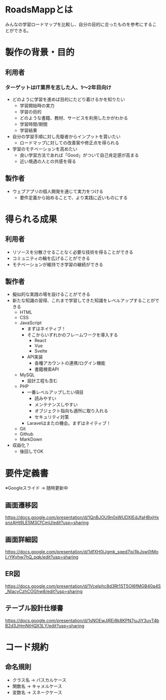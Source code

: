 # RoadsMappとは
みんなの学習ロードマップを比較し、自分の目的に合ったものを参考にすることができる。
# 製作の背景・目的
## 利用者
### ターゲットはIT業界を志した人、1～2年目向け
* どのように学習を進めば目的にたどり着けるかを知りたい
    * 学習開始時の実力
    * 学習の目的
    * どのような書籍、教材、サービスを利用したかがわかる
    * 学習時間/期間
    * 学習結果
* 自分の学習手順に対し先駆者からインプットを貰いたい
    * ロードマップに対しての改善案や修正点を得られる
* 学習のモチベーションを高めたい
    * 良い学習方法であれば「Good」がついて自己肯定感が高まる
    * 近い境遇の人との共感を得る
## 製作者
* ウェブアプリの個人開発を通じて実力をつける
    * 要件定義から始めることで、より実践に近いものにする
# 得られる成果
## 利用者
* リソースを分散させることなく必要な技術を得ることができる
* コミュニティの輪を広げることができる
* モチベーションが維持でき学習の継続ができる
## 製作者
* 擬似的な実践の場を設けることができる
* 新たな知識の習得、これまで学習してきた知識をレベルアップすることができる
    * HTML
    * CSS
    * JavaScript
        * まずはネイティブ！
        * そこからいずれかのフレームワークを導入する
            * React
            * Vue
            * Svelte
        * API実装
            * 各種アカウントの連携/ログイン機能
            * 書籍検索API
    * MySQL
        * 設計工程も含む
    * PHP
        * 一番レベルアップしたい項目
            * 読みやすい
            * メンテナンスしやすい
            * オブジェクト指向も適所に取り入れる
            * セキュリティ対策
        * Laravelはまたの機会。まずはネイティブ！
    * Git
    * Github
    * MarkDown
* 収益化？
    * 後回しでOK
# 要件定義書
※Googleスライド -> 随時更新中
## 画面遷移図
https://docs.google.com/presentation/d/1QnBJOU9n0sWUDXIEdJfaHBxjHxsnzAHt9LE5M3CfCmU/edit?usp=sharing

## 画面詳細図
https://docs.google.com/presentation/d/1dfXH0iJgmk_sqed7isi1lkJsw0tMoLrYKyhw7hQ_pqk/edit?usp=sharing


## ER図
https://docs.google.com/presentation/d/1VceIphc8d3Rt1ST5OI6fMGB40a4S_NIacyCzhCOGhw8/edit?usp=sharing

## テーブル設計仕様書
https://docs.google.com/presentation/d/1sNOEwJjREj8k8KPN7iuJjY3uvT4bB2d3JHmNtHQX3LY/edit?usp=sharing

# コード規約
## 命名規則
* クラス名
-> パスカルケース
* 関数名
-> キャメルケース
* 変数名
-> スネークケース